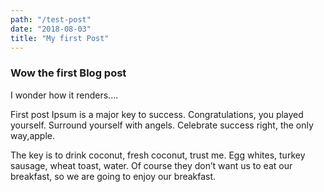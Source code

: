 ```yaml
---
path: "/test-post"
date: "2018-08-03"
title: "My first Post"
---
```


### Wow the first Blog post

I wonder how it renders....

First post Ipsum is a major key to success. Congratulations, you played yourself. Surround yourself with angels. Celebrate success right, the only way,apple. 
 
The key is to drink coconut, fresh coconut, trust me. Egg whites, turkey sausage, wheat toast, water. Of course they don’t want us to eat our breakfast, so we are going to enjoy our breakfast. 
